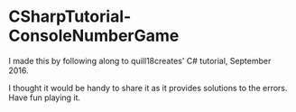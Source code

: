 # CSharpTutorial-ConsoleNumberGame
I made this by following along to quill18creates' C# tutorial, September 2016.

I thought it would be handy to share it as it provides solutions to the errors.
Have fun playing it.
